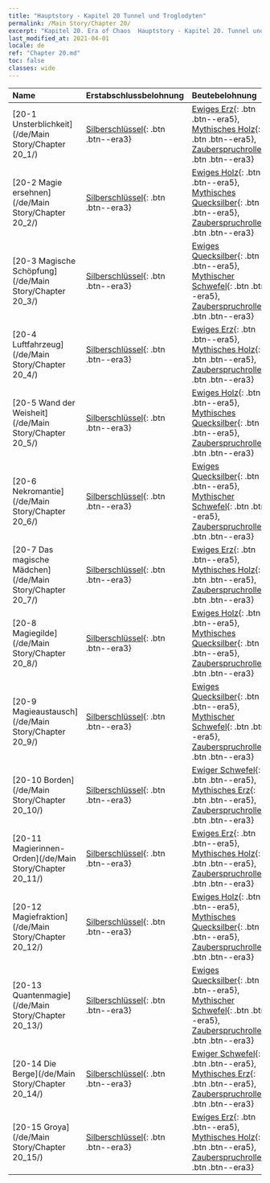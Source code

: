 ```yaml
---
title: "Hauptstory - Kapitel 20 Tunnel und Troglodyten"
permalink: /Main Story/Chapter 20/
excerpt: "Kapitel 20. Era of Chaos  Hauptstory - Kapitel 20. Tunnel und Troglodyten"
last_modified_at: 2021-04-01
locale: de
ref: "Chapter 20.md"
toc: false
classes: wide
---
```


  | Name |  Erstabschlussbelohnung | Beutebelohnung |
  |:------------|:------------|:------------| 
  | [20-1 Unsterblichkeit](/de/Main Story/Chapter 20_1/) | [Silberschlüssel](/de/Items/con_693/){: .btn .btn--era3} | [Ewiges Erz](/de/Items/mat_68/){: .btn .btn--era5}, [Mythisches Holz](/de/Items/mat_62/){: .btn .btn--era5}, [Zauberspruchrollen](/de/Items/con_694/){: .btn .btn--era3} |
  | [20-2 Magie ersehnen](/de/Main Story/Chapter 20_2/) | [Silberschlüssel](/de/Items/con_693/){: .btn .btn--era3} | [Ewiges Holz](/de/Items/mat_69/){: .btn .btn--era5}, [Mythisches Quecksilber](/de/Items/mat_63/){: .btn .btn--era5}, [Zauberspruchrollen](/de/Items/con_694/){: .btn .btn--era3} |
  | [20-3 Magische Schöpfung](/de/Main Story/Chapter 20_3/) | [Silberschlüssel](/de/Items/con_693/){: .btn .btn--era3} | [Ewiges Quecksilber](/de/Items/mat_70/){: .btn .btn--era5}, [Mythischer Schwefel](/de/Items/mat_64/){: .btn .btn--era5}, [Zauberspruchrollen](/de/Items/con_694/){: .btn .btn--era3} |
  | [20-4 Luftfahrzeug](/de/Main Story/Chapter 20_4/) | [Silberschlüssel](/de/Items/con_693/){: .btn .btn--era3} | [Ewiges Erz](/de/Items/mat_68/){: .btn .btn--era5}, [Mythisches Holz](/de/Items/mat_62/){: .btn .btn--era5}, [Zauberspruchrollen](/de/Items/con_694/){: .btn .btn--era3} |
  | [20-5 Wand der Weisheit](/de/Main Story/Chapter 20_5/) | [Silberschlüssel](/de/Items/con_693/){: .btn .btn--era3} | [Ewiges Holz](/de/Items/mat_69/){: .btn .btn--era5}, [Mythisches Quecksilber](/de/Items/mat_63/){: .btn .btn--era5}, [Zauberspruchrollen](/de/Items/con_694/){: .btn .btn--era3} |
  | [20-6 Nekromantie](/de/Main Story/Chapter 20_6/) | [Silberschlüssel](/de/Items/con_693/){: .btn .btn--era3} | [Ewiges Quecksilber](/de/Items/mat_70/){: .btn .btn--era5}, [Mythischer Schwefel](/de/Items/mat_64/){: .btn .btn--era5}, [Zauberspruchrollen](/de/Items/con_694/){: .btn .btn--era3} |
  | [20-7 Das magische Mädchen](/de/Main Story/Chapter 20_7/) | [Silberschlüssel](/de/Items/con_693/){: .btn .btn--era3} | [Ewiges Erz](/de/Items/mat_68/){: .btn .btn--era5}, [Mythisches Holz](/de/Items/mat_62/){: .btn .btn--era5}, [Zauberspruchrollen](/de/Items/con_694/){: .btn .btn--era3} |
  | [20-8 Magiegilde](/de/Main Story/Chapter 20_8/) | [Silberschlüssel](/de/Items/con_693/){: .btn .btn--era3} | [Ewiges Holz](/de/Items/mat_69/){: .btn .btn--era5}, [Mythisches Quecksilber](/de/Items/mat_63/){: .btn .btn--era5}, [Zauberspruchrollen](/de/Items/con_694/){: .btn .btn--era3} |
  | [20-9 Magieaustausch](/de/Main Story/Chapter 20_9/) | [Silberschlüssel](/de/Items/con_693/){: .btn .btn--era3} | [Ewiges Quecksilber](/de/Items/mat_70/){: .btn .btn--era5}, [Mythischer Schwefel](/de/Items/mat_64/){: .btn .btn--era5}, [Zauberspruchrollen](/de/Items/con_694/){: .btn .btn--era3} |
  | [20-10 Borden](/de/Main Story/Chapter 20_10/) | [Silberschlüssel](/de/Items/con_693/){: .btn .btn--era3} | [Ewiger Schwefel](/de/Items/mat_71/){: .btn .btn--era5}, [Mythisches Erz](/de/Items/mat_61/){: .btn .btn--era5}, [Zauberspruchrollen](/de/Items/con_694/){: .btn .btn--era3} |
  | [20-11 Magierinnen-Orden](/de/Main Story/Chapter 20_11/) | [Silberschlüssel](/de/Items/con_693/){: .btn .btn--era3} | [Ewiges Erz](/de/Items/mat_68/){: .btn .btn--era5}, [Mythisches Holz](/de/Items/mat_62/){: .btn .btn--era5}, [Zauberspruchrollen](/de/Items/con_694/){: .btn .btn--era3} |
  | [20-12 Magiefraktion](/de/Main Story/Chapter 20_12/) | [Silberschlüssel](/de/Items/con_693/){: .btn .btn--era3} | [Ewiges Holz](/de/Items/mat_69/){: .btn .btn--era5}, [Mythisches Quecksilber](/de/Items/mat_63/){: .btn .btn--era5}, [Zauberspruchrollen](/de/Items/con_694/){: .btn .btn--era3} |
  | [20-13 Quantenmagie](/de/Main Story/Chapter 20_13/) | [Silberschlüssel](/de/Items/con_693/){: .btn .btn--era3} | [Ewiges Quecksilber](/de/Items/mat_70/){: .btn .btn--era5}, [Mythischer Schwefel](/de/Items/mat_64/){: .btn .btn--era5}, [Zauberspruchrollen](/de/Items/con_694/){: .btn .btn--era3} |
  | [20-14 Die Berge](/de/Main Story/Chapter 20_14/) | [Silberschlüssel](/de/Items/con_693/){: .btn .btn--era3} | [Ewiger Schwefel](/de/Items/mat_71/){: .btn .btn--era5}, [Mythisches Erz](/de/Items/mat_61/){: .btn .btn--era5}, [Zauberspruchrollen](/de/Items/con_694/){: .btn .btn--era3} |
  | [20-15 Groya](/de/Main Story/Chapter 20_15/) | [Silberschlüssel](/de/Items/con_693/){: .btn .btn--era3} | [Ewiges Erz](/de/Items/mat_68/){: .btn .btn--era5}, [Mythisches Holz](/de/Items/mat_62/){: .btn .btn--era5}, [Zauberspruchrollen](/de/Items/con_694/){: .btn .btn--era3} |
